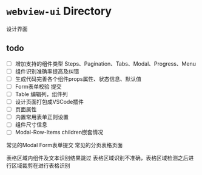 # `webview-ui` Directory

设计界面

## todo

- [ ] 增加支持的组件类型 Steps、Pagination、Tabs、Modal、Progress、Menu
- [ ] 组件识别准确率提高及纠错
- [ ] 生成代码完善各个组件props属性、状态信息、默认值
- [ ] Form表单校验 提交
- [ ] Table 编辑列，组件列
- [ ] 设计页面打包成VSCode插件
- [ ] 页面属性
- [ ] 内置常用表单正则设置
- [ ] 组件尺寸信息
- [ ] Modal-Row-Items children嵌套情况

常见的Modal Form表单提交
常见的分页表格页面

表格区域内组件及文本识别结果跳过
表格区域识别不准确，表格区域检测之后进行区域裁剪在进行表格识别
